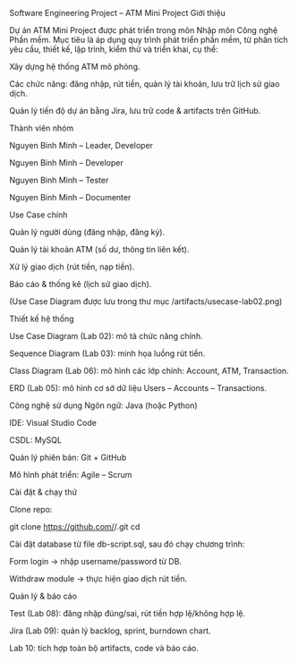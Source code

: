  Software Engineering Project – ATM Mini Project
Giới thiệu

Dự án ATM Mini Project được phát triển trong môn Nhập môn Công nghệ Phần mềm.
Mục tiêu là áp dụng quy trình phát triển phần mềm, từ phân tích yêu cầu, thiết kế, lập trình, kiểm thử và triển khai, cụ thể:

Xây dựng hệ thống ATM mô phỏng.

Các chức năng: đăng nhập, rút tiền, quản lý tài khoản, lưu trữ lịch sử giao dịch.

Quản lý tiến độ dự án bằng Jira, lưu trữ code & artifacts trên GitHub.

 Thành viên nhóm

Nguyen Binh Minh – Leader, Developer

Nguyen Binh Minh – Developer

Nguyen Binh Minh – Tester

Nguyen Binh Minh – Documenter

 Use Case chính

Quản lý người dùng (đăng nhập, đăng ký).

Quản lý tài khoản ATM (số dư, thông tin liên kết).

Xử lý giao dịch (rút tiền, nạp tiền).

Báo cáo & thống kê (lịch sử giao dịch).

(Use Case Diagram được lưu trong thư mục /artifacts/usecase-lab02.png)

 Thiết kế hệ thống

Use Case Diagram (Lab 02): mô tả chức năng chính.

Sequence Diagram (Lab 03): minh họa luồng rút tiền.

Class Diagram (Lab 06): mô hình các lớp chính: Account, ATM, Transaction.

ERD (Lab 05): mô hình cơ sở dữ liệu Users – Accounts – Transactions.

 Công nghệ sử dụng
Ngôn ngữ: Java (hoặc Python)

IDE: Visual Studio Code

CSDL: MySQL

Quản lý phiên bản: Git + GitHub

Mô hình phát triển: Agile – Scrum

 Cài đặt & chạy thử

Clone repo:

git clone https://github.com/<username>/<repo-name>.git
cd <repo-name>


Cài đặt database từ file db-script.sql, sau đó chạy chương trình:

Form login → nhập username/password từ DB.

Withdraw module → thực hiện giao dịch rút tiền.

 Quản lý & báo cáo

Test (Lab 08): đăng nhập đúng/sai, rút tiền hợp lệ/không hợp lệ.

Jira (Lab 09): quản lý backlog, sprint, burndown chart.

Lab 10: tích hợp toàn bộ artifacts, code và báo cáo.
